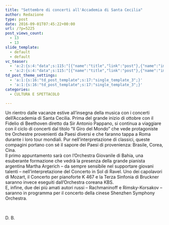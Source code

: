 ```yaml
---
title: "Settembre di concerti all'Accademia di Santa Cecilia"
author: Redazione
type: post
date: 2016-09-01T07:45:22+00:00
url: /?p=5225
post_views_count:
  - 13
  - 13
slide_template:
  - default
  - default
vc_teaser:
  - 'a:2:{s:4:"data";s:115:"[{"name":"title","link":"post"},{"name":"image","image":"featured","link":"none"},{"name":"text","mode":"excerpt"}]";s:7:"bgcolor";s:0:"";}'
  - 'a:2:{s:4:"data";s:115:"[{"name":"title","link":"post"},{"name":"image","image":"featured","link":"none"},{"name":"text","mode":"excerpt"}]";s:7:"bgcolor";s:0:"";}'
td_post_theme_settings:
  - 'a:1:{s:16:"td_post_template";s:17:"single_template_3";}'
  - 'a:1:{s:16:"td_post_template";s:17:"single_template_3";}'
categories:
  - CULTURA E SPETTACOLO

---
```

Un rientro dalle vacanze estive all’insegna della musica con i concerti dell’Accademia di Santa Cecilia. Prima del grande inizio di ottobre con il Fidelio di Beethoven diretto da Sir Antonio Pappano, si continua a viaggiare con il ciclo di concerti dal titolo “Il Giro del Mondo” che vede protagoniste tre Orchestre provenienti da Paesi diversi e che faranno tappa a Roma durante i loro tour mondiali. Pur nell’interpretazione di classici, queste compagini portano con sé il sapore dei Paesi di provenienza: Brasile, Corea, Cina.  
Il primo appuntamento sarà con l’Orchestra Giovanile di Bahia, una esuberante formazione che vedrà la presenza della grande pianista argentina Martha Argerich &#8211; da sempre sensibile nel supportare giovani talenti &#8211; nell’interpretazione del Concerto in Sol di Ravel. Uno dei capolavori di Mozart, il Concerto per pianoforte K 467 e la Terza Sinfonia di Bruckner saranno invece eseguiti dall’Orchestra coreana KBS.  
E, infine, due dei più amati autori russi &#8211; Rachmaninoff e Rimsky-Korsakov – saranno in programma per il concerto della cinese Shenzhen Symphony Orchestra.

&nbsp;

D. B.